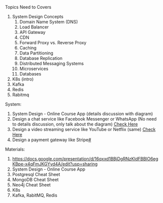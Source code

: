 Topics Need to Covers
1. System Design Concepts
	1. Domain Name System (DNS)
	2. Load Balancer
	3. API Gateway
	4. CDN
	5. Forward Proxy vs. Reverse Proxy
	6. Caching
	7. Data Partitioning
	8.  Database Replication
	9. Distributed Messaging Systems
	10. Microservices
	11. Databases
2. K8s (intro)
3. Kafka 
4. Redis
5. Rabitmq

System:
1. System Design - Online Course App (details discussion with diagram)
2. Design a chat service like Facebook Messenger or WhatsApp (No need to details discussion, only talk about the diagram) [Check Here](https://www.educative.io/blog/system-design-interview-questions#8-Design-a-mass-social-media-service-like-Facebook-or-Instagram)
3. Design a video streaming service like YouTube or Netflix (same) [Check Here](https://www.educative.io/blog/system-design-interview-questions#11-Design-a-video-streaming-service-like-YouTube-or-Netflix)
5. Design a payment gateway like Stripe[#](https://www.educative.io/blog/system-design-interview-questions#19-Design-a-payment-gateway-like-Stripe)


Materials:
1. https://docs.google.com/presentation/d/16qxxd1BBjDgRNzKIdFBBlO6egKBpe-x4qFmJKGYyd4A/edit?usp=sharing
2. System Design - Online Course App
3. Postgresql Cheat Sheet
4. MongoDB Cheat Sheet
5. Neo4j Cheat Sheet
6. K8s
7. Kafka, RabitMQ, Redis